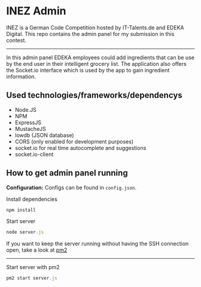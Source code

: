 # INEZ Admin

INEZ is a German Code Competition hosted by IT-Talents.de and EDEKA Digital. This repo contains the admin panel for my submission in this contest.
* * *
In this admin panel EDEKA employees could add ingredients that can be use by the end user in their intelligent grocery list. 
The application also offers the Socket.io interface which is used by the app to gain ingredient information.

## Used technologies/frameworks/dependencys

* Node.JS
* NPM
* ExpressJS
* MustacheJS
* lowdb (JSON database)
* CORS (only enabled for development purposes)
* socket.io for real time autocomplete and suggestions
* socket.io-client

 ## How to get admin panel running
 
 **Configuration:**
 Configs can be found in `config.json`.
 
 Install dependencies
```javascript
npm install
```

Start server
 ```javascript
node server.js
```

If you want to keep the server running without having the SSH connection open, take a look at [pm2](https://www.npmjs.com/package/pm2)
* * *
Start server with pm2
```javascript
pm2 start server.js
```
